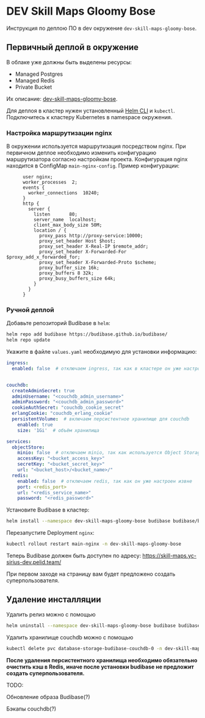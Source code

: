 
# DEV Skill Maps Gloomy Bose

Инструкция по деплою ПО в dev окружение `dev-skill-maps-gloomy-bose`.

## Первичный деплой в окружение

В облаке уже должны быть выделены ресурсы:
- Managed Postgres
- Managed Redis
- Private Bucket

Их описание: [dev-skill-maps-gloomy-bose](https://sirius-env-registry.website.yandexcloud.net/dev-skill-maps-gloomy-bose.html).

Для деплоя в кластер нужен установленный [Helm CLI](https://helm.sh/docs/intro/install/) и `kubectl`. Подключитесь к кластеру Kubernetes в namespace окружения.

### Настройка маршрутизации nginx

В окружении используется маршрутизация посредством nginx. При первичном деплое необходимо изменить конфигурацию маршрутизатора согласно настройкам проекта. Конфигурация nginx находится в ConfigMap `main-nginx-config`. Пример конфигурации:
```nginx
      user nginx;
      worker_processes  2;
      events {
        worker_connections  10240;
      }
      http {
        server {
          listen       80;
          server_name  localhost;
          client_max_body_size 50M;
          location / {
            proxy_pass http://proxy-service:10000;
            proxy_set_header Host $host;
            proxy_set_header X-Real-IP $remote_addr;
            proxy_set_header X-Forwarded-For $proxy_add_x_forwarded_for;
            proxy_set_header X-Forwarded-Proto $scheme;
            proxy_buffer_size 16k;
            proxy_buffers 8 32k;
            proxy_busy_buffers_size 64k;
          }
        }
      }
```

### Ручной деплой

Добавьте репозиторий Budibase в `helm`:

```sh
helm repo add budibase https://budibase.github.io/budibase/
helm repo update
```

Укажите в файле `values.yaml` необходимую для установки информацию:

```yaml
ingress:
  enabled: false  # отключаем ingress, так как в кластере он уже настроен


couchdb:
  createAdminSecret: true
  adminUsername: "<couchdb_admin_username>"
  adminPassword: "<couchdb_admin_password>"
  cookieAuthSecret: "couchdb_cookie_secret"
  erlangCookie: "couchdb_erlang_cookie"
  persistentVolume:  # включаем персистентное хранилище для couchdb
    enabled: true
    size: '1Gi'  # объём хранилища

services:
  objectStore:
    minio: false  # отключаем minio, так как используется Object Storage
    accessKey: "<bucket_access_key>"
    secretKey: "<bucket_secret_key>"
    url: "<bucket_host>/<bucket_name>/"
  redis:
    enabled: false  # отключаем redis, так как он уже настроен извне
    port: <redis_port>
    url: "<redis_service_name>"
    password: "<redis_password>"
```

Установите Budibase в кластер:

```sh
helm install --namespace dev-skill-maps-gloomy-bose budibase budibase/budibase -f path/to/values.yaml
```

Перезапустите Deployment `nginx`:

```sh
kubectl rollout restart main-nginx -n dev-skill-maps-gloomy-bose
```

Теперь Budibase должен быть доступен по адресу: https://skill-maps.yc-sirius-dev.pelid.team/

При первом заходе на страницу вам будет предложено создать суперпользователя.

## Удаление инсталляции

Удалить релиз можно с помощью

```sh
helm uninstall --namespace dev-skill-maps-gloomy-bose budibase budibase/budibase
```

Удалить хранилище couchdb можно с помощью

```sh
kubectl delete pvc database-storage-budibase-couchdb-0 -n dev-skill-maps-gloomy-bose
```

**После удаления персистентного хранилища необходимо обязательно очистить кэш в Redis, иначе после установки budibase не предложит создать суперпользователя.**

TODO:

Обновление образа Budibase(?)

Бэкапы couchdb(?)